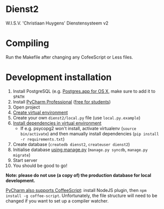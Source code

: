# Dienst2
W.I.S.V. 'Christiaan Huygens'
Dienstensysteem v2

# Compiling

Run the Makefile after changing any CofeeScript or Less files.

# Development installation

1. Install PostgreSQL (e.g. [Postgres.app for OS X](http://postgresapp.com), make sure to add it to `$PATH`
2. Install [PyCharm Professional](https://www.jetbrains.com/pycharm/) ([free for students](https://www.jetbrains.com/student/))
3. Open project
4. [Create virtual environment](https://www.jetbrains.com/pycharm/help/creating-virtual-environment.html)
5. Create your own `dienst2/local.py` file (use `local.py.example`)
6. [Install dependencies in virtual environment](https://www.jetbrains.com/pycharm/help/resolving-unsatisfied-dependencies.html)
   * If e.g. psycopg2 won't install, activate virtualenv (`source bin/activate`) and then manually install dependencies (`pip install -r requirements.txt`)
7. Create database (`createdb dienst2`, `createuser dienst2`)
8. Initialise database [using manage.py](https://www.jetbrains.com/pycharm/help/running-tasks-of-manage-py-utility.html) (`manage.py syncdb`, `manage.py migrate`)
9. Start server
10. You should be good to go!

**Note: please do not use (a copy of) the production database for local development.**

[PyCharm also supports CoffeeScript](https://www.jetbrains.com/pycharm/help/transpiling-coffeescript-to-javascript.html): install NodeJS plugin, then `npm install -g coffee-script`. Unfortunately, the file structure will need to be changed if you want to set up a compiler watcher.